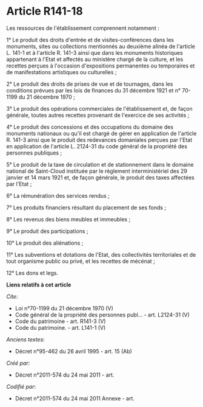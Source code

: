 # Article R141-18

Les ressources de l'établissement comprennent notamment : 

1° Le produit des droits d'entrée et de visites-conférences dans les monuments, sites ou collections mentionnés au deuxième
alinéa de l'article L. 141-1 et à l'article R. 141-3 ainsi que dans les monuments historiques appartenant à l'Etat et
affectés au ministère chargé de la culture, et les recettes perçues à l'occasion d'expositions permanentes ou temporaires et
de manifestations artistiques ou culturelles ; 

2° Le produit des droits de prises de vue et de tournages, dans les conditions prévues par les lois de finances du 31
décembre 1921 et n° 70-1199 du 21 décembre 1970 ; 

3° Le produit des opérations commerciales de l'établissement et, de façon générale, toutes autres recettes provenant de
l'exercice de ses activités ; 

4° Le produit des concessions et des occupations du domaine des monuments nationaux ou qu'il est chargé de gérer en
application de l'article R. 141-3 ainsi que le produit des redevances domaniales perçues par l'Etat en application de
l'article L. 2124-31 du code général de la propriété des personnes publiques ; 

5° Le produit de la taxe de circulation et de stationnement dans le domaine national de Saint-Cloud instituée par le
règlement interministériel des 29 janvier et 14 mars 1921 et, de façon générale, le produit des taxes affectées par l'Etat ; 

6° La rémunération des services rendus ; 

7° Les produits financiers résultant du placement de ses fonds ; 

8° Les revenus des biens meubles et immeubles ; 

9° Le produit des participations ; 

10° Le produit des aliénations ; 

11° Les subventions et dotations de l'Etat, des collectivités territoriales et de tout organisme public ou privé, et les
recettes de mécénat ; 

12° Les dons et legs.

**Liens relatifs à cet article**

_Cite_:

  - Loi n°70-1199 du 21 décembre 1970 (V)
  - Code général de la propriété des personnes publ... - art. L2124-31 (V)
  - Code du patrimoine - art. R141-3 (V)
  - Code du patrimoine. - art. L141-1 (V)

_Anciens textes_:

  - Décret n°95-462 du 26 avril 1995 - art. 15 (Ab)

_Créé par_:

  - Décret n°2011-574 du 24 mai 2011  - art.

_Codifié par_:

  - Décret n°2011-574 du 24 mai 2011 Annexe - art.
